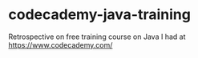 # codecademy-java-training
Retrospective on free training course on Java I had at https://www.codecademy.com/
